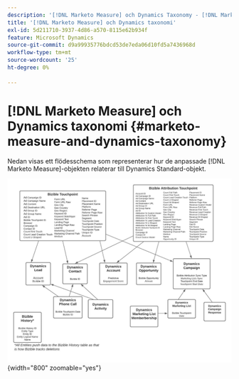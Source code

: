 ```yaml
---
description: '[!DNL Marketo Measure] och Dynamics Taxonomy - [!DNL Marketo Measure]'
title: '[!DNL Marketo Measure] och Dynamics taxonomi'
exl-id: 5d211710-3937-4d86-a570-8115e62b934f
feature: Microsoft Dynamics
source-git-commit: d9a99935776bdcd53de7eda06d10fd5a7436968d
workflow-type: tm+mt
source-wordcount: '25'
ht-degree: 0%

---
```


# [!DNL Marketo Measure] och Dynamics taxonomi {#marketo-measure-and-dynamics-taxonomy}

Nedan visas ett flödesschema som representerar hur de anpassade [!DNL Marketo Measure]-objekten relaterar till Dynamics Standard-objekt.
 

![](assets/marketo-measure-and-dynamics-taxonomy-1.png){width="800" zoomable="yes"}
